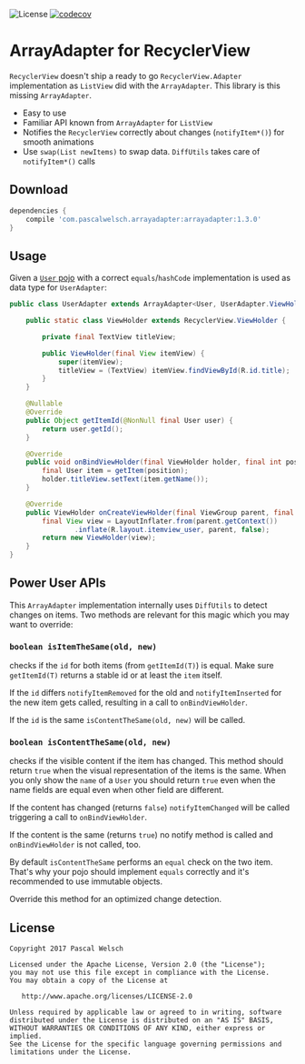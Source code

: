 ![License](https://img.shields.io/badge/license-Apache%202-green.svg?style=flat) [![codecov](https://codecov.io/gh/passsy/ArrayAdapter/branch/master/graph/badge.svg)](https://codecov.io/gh/passsy/ArrayAdapter)
# ArrayAdapter for RecyclerView

`RecyclerView` doesn't ship a ready to go `RecyclerView.Adapter` implementation as `ListView` did with the `ArrayAdapter`. This library is this missing `ArrayAdapter`.

- Easy to use
- Familiar API known from `ArrayAdapter` for `ListView` 
- Notifies the `RecyclerView` correctly about changes (`notifyItem*()`) for smooth animations
- Use `swap(List newItems)` to swap data. `DiffUtils` takes care of `notifyItem*()` calls

## Download

```gradle
dependencies {
    compile 'com.pascalwelsch.arrayadapter:arrayadapter:1.3.0'
}
```

## Usage

Given a [`User` pojo](https://gist.github.com/passsy/071890e492d2616644cd93c579ab7cf0) with a correct `equals`/`hashCode` implementation is used as data type for `UserAdapter`:

```java
public class UserAdapter extends ArrayAdapter<User, UserAdapter.ViewHolder> {

    public static class ViewHolder extends RecyclerView.ViewHolder {

        private final TextView titleView;

        public ViewHolder(final View itemView) {
            super(itemView);
            titleView = (TextView) itemView.findViewById(R.id.title);
        }
    }

    @Nullable
    @Override
    public Object getItemId(@NonNull final User user) {
        return user.getId();
    }

    @Override
    public void onBindViewHolder(final ViewHolder holder, final int position) {
        final User item = getItem(position);
        holder.titleView.setText(item.getName());
    }

    @Override
    public ViewHolder onCreateViewHolder(final ViewGroup parent, final int viewType) {
        final View view = LayoutInflater.from(parent.getContext())
                .inflate(R.layout.itemview_user, parent, false);
        return new ViewHolder(view);
    }
}
```

## Power User APIs

This `ArrayAdapter` implementation internally uses `DiffUtils` to detect changes on items.
Two methods are relevant for this magic which you may want to override:

### `boolean isItemTheSame(old, new)`

checks if the `id` for both items (from `getItemId(T)`) is equal.
Make sure `getItemId(T)` returns a stable id or at least the `item` itself.

If the `id` differs `notifyItemRemoved` for the old and `notifyItemInserted` for the new item gets called, resulting in a call to `onBindViewHolder`.

If the `id` is the same `isContentTheSame(old, new)` will be called.

### `boolean isContentTheSame(old, new)`
checks if the visible content if the item has changed.
This method should return `true` when the visual representation of the items is the same. 
When you only show the `name` of a `User` you should return `true` even when the name fields are equal even when other field are different.

If the content has changed (returns `false`) `notifyItemChanged` will be called triggering a call to `onBindViewHolder`. 

If the content is the same (returns `true`) no notify method is called and `onBindViewHolder` is not called, too.

By default `isContentTheSame` performs an `equal` check on the two item. 
That's why your pojo should implement `equals` correctly and it's recommended to use immutable objects.

Override this method for an optimized change detection.

 
## License

```
Copyright 2017 Pascal Welsch

Licensed under the Apache License, Version 2.0 (the "License");
you may not use this file except in compliance with the License.
You may obtain a copy of the License at

   http://www.apache.org/licenses/LICENSE-2.0

Unless required by applicable law or agreed to in writing, software
distributed under the License is distributed on an "AS IS" BASIS,
WITHOUT WARRANTIES OR CONDITIONS OF ANY KIND, either express or implied.
See the License for the specific language governing permissions and
limitations under the License.
```
